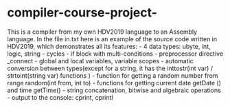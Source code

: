 # compiler-course-project-

This is a compiler from my own HDV2019 language to an Assembly language. In the file in.txt here is an example of the source code written in HDV2019, which demonstrates all its features:
	- 4 data types: ubyte, int, logic, string
	- cycles
	- if block with multi-conditions
	- preprocessor directive _connect
	- global and local variables, variable scopes
	- automatic conversion between types(except for a string, it has the inttostr(int var) / strtoint(string var) functions )
	- function for getting a random number from range random(int from, int to)
	- functions for getting current date getDate () and time getTime()
	- string concatenation, bitwise and algebraic operations
	- output to the console: cprint, cprintl
